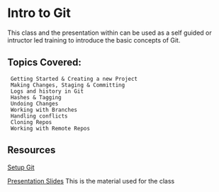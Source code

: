 # Intro to Git

This class and the presentation within can be used as a self guided or intructor led training to introduce the basic concepts of Git.

## Topics Covered:
```
 Getting Started & Creating a new Project
 Making Changes, Staging & Committing
 Logs and history in Git
 Hashes & Tagging
 Undoing Changes
 Working with Branches
 Handling conflicts
 Cloning Repos
 Working with Remote Repos
```

## Resources

[Setup Git](https://goo.gl/Fu5Bz0)

[Presentation Slides](https://github.com/kodical/git-training/blob/master/git.pdf) 
This is the material used for the class
